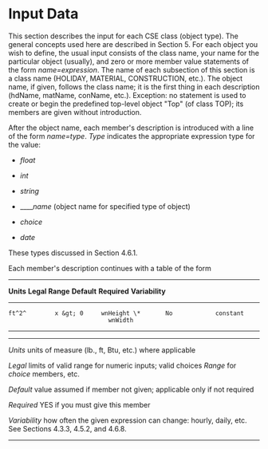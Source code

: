 # Input Data

This section describes the input for each CSE class (object type). The general concepts used here are described in Section 5. For each object you wish to define, the usual input consists of the class name, your name for the particular object (usually), and zero or more member value statements of the form *name=expression*. The name of each subsection of this section is a class name (HOLIDAY, MATERIAL, CONSTRUCTION, etc.). The object name, if given, follows the class name; it is the first thing in each description (hdName, matName, conName, etc.). Exception: no statement is used to create or begin the predefined top-level object "Top" (of class TOP); its members are given without introduction.

After the object name, each member's description is introduced with a line of the form *name=type*. *Type* indicates the appropriate expression type for the value:

-   *float*

-   *int*

-   *string*

-   \_\_\_\_*name* (object name for specified type of object)

-   *choice*

-   *date*

These types discussed in Section 4.6.1.

Each member's description continues with a table of the form

  -------------------------------------------------------------------------
  **Units**  **Legal Range**  **Default**  **Required**   **Variability**
  ---------- ---------------- ------------ ------------- ------------------
    ft^2^        x &gt; 0     wnHeight \*       No            constant
                                wnWidth                  
  -------------------------------------------------------------------------

  -------------- ---------------------------------------------------------
  *Units*        units of measure (lb., ft, Btu, etc.) where applicable

  *Legal*        limits of valid range for numeric inputs; valid choices
  *Range*        for *choice* members, etc.

  *Default*      value assumed if member not given; applicable only if not
                 required

  *Required*     YES if you must give this member

  *Variability*  how often the given expression can change: hourly, daily,
                 etc. See Sections 4.3.3, 4.5.2, and 4.6.8.
  -------------- ---------------------------------------------------------

